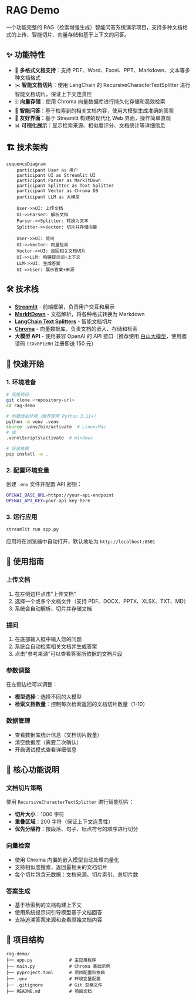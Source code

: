 # RAG Demo

一个功能完整的 RAG（检索增强生成）智能问答系统演示项目，支持多种文档格式的上传、智能切片、向量存储和基于上下文的问答。

## ✨ 功能特性

- 📄 **多格式文档支持**：支持 PDF、Word、Excel、PPT、Markdown、文本等多种文档格式
- ✂️ **智能文档切片**：使用 LangChain 的 RecursiveCharacterTextSplitter 进行智能文档切片，保证上下文连贯性
- 🗄️ **向量存储**：使用 Chroma 向量数据库进行持久化存储和高效检索
- 🤖 **智能问答**：基于检索到的相关文档内容，使用大模型生成准确的答案
- 🎨 **友好界面**：基于 Streamlit 构建的现代化 Web 界面，操作简单直观
- 📊 **可视化展示**：显示检索来源、相似度评分、文档统计等详细信息

## 🏗️ 技术架构

```mermaid
sequenceDiagram
    participant User as 用户
    participant UI as Streamlit UI
    participant Parser as MarkItDown
    participant Splitter as Text Splitter
    participant Vector as Chroma DB
    participant LLM as 大模型

    User->>UI: 上传文档
    UI->>Parser: 解析文档
    Parser->>Splitter: 转换为文本
    Splitter->>Vector: 切片并存储向量
    
    User->>UI: 提问
    UI->>Vector: 向量检索
    Vector->>UI: 返回相关文档切片
    UI->>LLM: 构建提示词+上下文
    LLM->>UI: 生成答案
    UI->>User: 展示答案+来源
```

## 🛠️ 技术栈

- **[Streamlit](https://streamlit.io/)** - 前端框架，负责用户交互和展示
- **[MarkItDown](https://github.com/microsoft/markitdown)** - 文档解析，将各种格式转换为 Markdown
- **[LangChain Text Splitters](https://python.langchain.com/docs/modules/data_connection/document_transformers/)** - 智能文档切片
- **[Chroma](https://github.com/chroma-core/chroma)** - 向量数据库，负责文档的嵌入、存储和检索
- **大模型 API** - 使用兼容 OpenAI 的 API 接口（推荐使用 [白山大模型](https://ai.baishan.com/auth/login?referralCode=ttXv0P1zRH)，使用邀请码 `ttXv0P1zRH` 注册即送 150 元）

## 🚀 快速开始

### 1. 环境准备

```bash
# 克隆项目
git clone <repository-url>
cd rag-demo

# 创建虚拟环境（推荐使用 Python 3.11+）
python -m venv .venv
source .venv/bin/activate  # Linux/Mac
# 或
.venv\Scripts\activate  # Windows

# 安装依赖
pip install -e .
```

### 2. 配置环境变量

创建 `.env` 文件并配置 API 密钥：

```bash
OPENAI_BASE_URL=https://your-api-endpoint
OPENAI_API_KEY=your-api-key-here
```

### 3. 运行应用

```bash
streamlit run app.py
```

应用将在浏览器中自动打开，默认地址为 `http://localhost:8501`

## 📖 使用指南

### 上传文档

1. 在左侧边栏点击"上传文档"
2. 选择一个或多个文档文件（支持 PDF、DOCX、PPTX、XLSX、TXT、MD）
3. 系统会自动解析、切片并存储文档

### 提问

1. 在底部输入框中输入您的问题
2. 系统会自动检索相关文档并生成答案
3. 点击"参考来源"可以查看答案所依据的文档片段

### 参数调整

在左侧边栏可以调整：
- **模型选择**：选择不同的大模型
- **检索文档数量**：控制每次检索返回的文档切片数量（1-10）

### 数据管理

- 查看数据库统计信息（文档切片数量）
- 清空数据库（需要二次确认）
- 开启调试模式查看详细信息

## 🔧 核心功能说明

### 文档切片策略

使用 `RecursiveCharacterTextSplitter` 进行智能切片：
- **切片大小**：1000 字符
- **重叠区域**：200 字符（保证上下文连贯性）
- **优先分隔符**：按段落、句子、标点符号的顺序进行切分

### 向量检索

- 使用 Chroma 内置的嵌入模型自动处理向量化
- 支持相似度搜索，返回最相关的文档切片
- 每个切片包含元数据：文档来源、切片索引、总切片数

### 答案生成

- 基于检索到的文档构建上下文
- 使用系统提示词引导模型基于文档回答
- 支持追溯答案来源和查看原始文档内容

## 📁 项目结构

```
rag-demo/
├── app.py              # 主应用程序
├── main.py             # Chroma 基础示例
├── pyproject.toml      # 项目配置和依赖
├── .env                # 环境变量配置
├── .gitignore          # Git 忽略文件
├── README.md           # 项目文档
```
